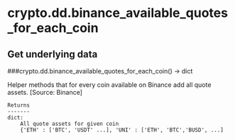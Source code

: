 # crypto.dd.binance_available_quotes_for_each_coin

## Get underlying data 
###crypto.dd.binance_available_quotes_for_each_coin() -> dict

Helper methods that for every coin available on Binance add all quote assets. [Source: Binance]

    Returns
    -------
    dict:
        All quote assets for given coin
        {'ETH' : ['BTC', 'USDT' ...], 'UNI' : ['ETH', 'BTC','BUSD', ...]


